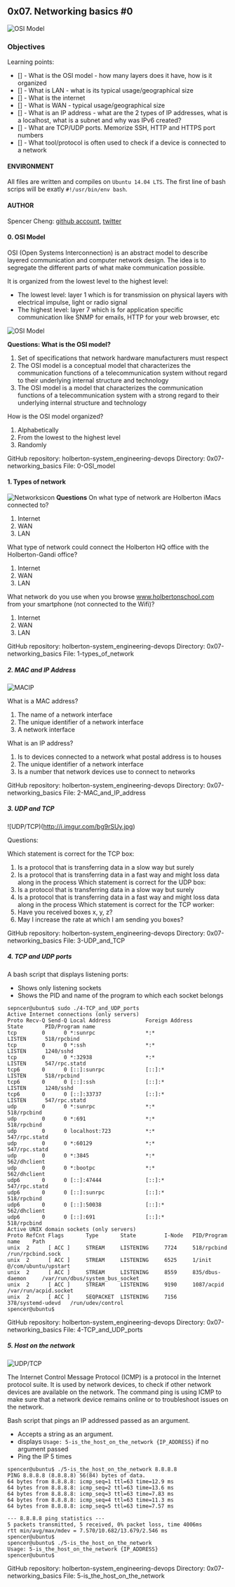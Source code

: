 ## 0x07. Networking basics #0

![OSI Model](http://i.imgur.com/YcSDAhS.png)

### Objectives
Learning points:
* [] - What is the OSI model - how many layers does it have, how is it organized
* [] - What is LAN - what is its typical usage/geographical size
* [] - What is the internet
* [] - What is WAN - typical usage/geographical size
* [] - What is an IP address - what are the 2 types of IP addresses, what is a localhost, what is a subnet and why was IPv6 created?
* [] - What are TCP/UDP ports. Memorize SSH, HTTP and HTTPS port numbers
* [] - What tool/protocol is often used to check if a device is connected to a network

#### ENVIRONMENT
All files are written and compiles on `Ubuntu 14.04 LTS`. The first line of bash scrips will be exatly `#!/usr/bin/env bash`.

#### AUTHOR
Spencer Cheng: [github account](https://github.com/spencerhcheng), [twitter](https://twitter.com/spencerhcheng)

#### 0. OSI Model
OSI (Open Systems Interconnection) is an abstract model to describe layered communication and computer network design. The idea is to segregate the different parts of what make communication possible.

It is organized from the lowest level to the highest level:

* The lowest level: layer 1 which is for transmission on physical layers with electrical impulse, light or radio signal
* The highest level: layer 7 which is for application specific communication like SNMP for emails, HTTP for your web browser, etc

![OSI Model](http://i.imgur.com/AJDRNea.jpg)

**Questions: What is the OSI model?**

1. Set of specifications that network hardware manufacturers must respect
2. The OSI model is a conceptual model that characterizes the communication functions of a telecommunication system without regard to their underlying internal structure and technology
3. The OSI model is a model that characterizes the communication functions of a telecommunication system with a strong regard to their underlying internal structure and technology

How is the OSI model organized?

1. Alphabetically
2. From the lowest to the highest level
3. Randomly

GitHub repository: holberton-system_engineering-devops
Directory: 0x07-networking_basics
File: 0-OSI_model

#### 1. Types of network

![Networksicon](https://media.giphy.com/media/uDxkJAVSU7GY8/giphy.gif)
**Questions**
On what type of network are Holberton iMacs connected to?

1. Internet
2. WAN
3. LAN

What type of network could connect the Holberton HQ office with the Holberton-Gandi office?

1. Internet
2. WAN
3. LAN

What network do you use when you browse www.holbertonschool.com from your smartphone (not connected to the Wifi)?

1. Internet
2. WAN
3. LAN

GitHub repository: holberton-system_engineering-devops
Directory: 0x07-networking_basics
File: 1-types_of_network

##### 2. MAC and IP Address

![MACIP](http://i.imgur.com/YWtKMUr.jpg)

What is a MAC address?

1. The name of a network interface
2. The unique identifier of a network interface
3. A network interface

What is an IP address?

1. Is to devices connected to a network what postal address is to houses
2. The unique identifier of a network interface
3. Is a number that network devices use to connect to networks

GitHub repository: holberton-system_engineering-devops
Directory: 0x07-networking_basics
File: 2-MAC_and_IP_address

##### 3. UDP and TCP

![UDP/TCP)(http://i.imgur.com/bg9rSUy.jpg)

Questions:

Which statement is correct for the TCP box:
1. Is a protocol that is transferring data in a slow way but surely
2. Is a protocol that is transferring data in a fast way and might loss data along in the process
Which statement is correct for the UDP box:
1. Is a protocol that is transferring data in a slow way but surely
2. Is a protocol that is transferring data in a fast way and might loss data along in the process
Which statement is correct for the TCP worker:
1. Have you received boxes x, y, z?
2. May I increase the rate at which I am sending you boxes?

GitHub repository: holberton-system_engineering-devops
Directory: 0x07-networking_basics
File: 3-UDP_and_TCP

##### 4. TCP and UDP ports
A bash script that displays listening ports:
* Shows only listening sockets
* Shows the PID and name of the program to which each socket belongs

```
sepncer@ubuntu$ sudo ./4-TCP_and_UDP_ports
Active Internet connections (only servers)
Proto Recv-Q Send-Q Local Address           Foreign Address         State       PID/Program name
tcp        0      0 *:sunrpc                *:*                     LISTEN      518/rpcbind
tcp        0      0 *:ssh                   *:*                     LISTEN      1240/sshd
tcp        0      0 *:32938                 *:*                     LISTEN      547/rpc.statd
tcp6       0      0 [::]:sunrpc             [::]:*                  LISTEN      518/rpcbind
tcp6       0      0 [::]:ssh                [::]:*                  LISTEN      1240/sshd
tcp6       0      0 [::]:33737              [::]:*                  LISTEN      547/rpc.statd
udp        0      0 *:sunrpc                *:*                                 518/rpcbind
udp        0      0 *:691                   *:*                                 518/rpcbind
udp        0      0 localhost:723           *:*                                 547/rpc.statd
udp        0      0 *:60129                 *:*                                 547/rpc.statd
udp        0      0 *:3845                  *:*                                 562/dhclient
udp        0      0 *:bootpc                *:*                                 562/dhclient
udp6       0      0 [::]:47444              [::]:*                              547/rpc.statd
udp6       0      0 [::]:sunrpc             [::]:*                              518/rpcbind
udp6       0      0 [::]:50038              [::]:*                              562/dhclient
udp6       0      0 [::]:691                [::]:*                              518/rpcbind
Active UNIX domain sockets (only servers)
Proto RefCnt Flags       Type       State         I-Node   PID/Program name    Path
unix  2      [ ACC ]     STREAM     LISTENING     7724     518/rpcbind         /run/rpcbind.sock
unix  2      [ ACC ]     STREAM     LISTENING     6525     1/init              @/com/ubuntu/upstart
unix  2      [ ACC ]     STREAM     LISTENING     8559     835/dbus-daemon     /var/run/dbus/system_bus_socket
unix  2      [ ACC ]     STREAM     LISTENING     9190     1087/acpid          /var/run/acpid.socket
unix  2      [ ACC ]     SEQPACKET  LISTENING     7156     378/systemd-udevd   /run/udev/control
spencer@ubuntu$
```

GitHub repository: holberton-system_engineering-devops
Directory: 0x07-networking_basics
File: 4-TCP_and_UDP_ports

##### 5. Host on the network

![UDP/TCP](https://media.giphy.com/media/uDxkJAVSU7GY8/giphy.gif)

The Internet Control Message Protocol (ICMP) is a protocol in the Internet protocol suite. It is used by network devices, to check if other network devices are available on the network. The command ping is using ICMP to make sure that a network device remains online or to troubleshoot issues on the network.

Bash script that pings an IP addressed passed as an argument.

* Accepts a string as an argument.
* displays `Usage: 5-is_the_host_on_the_network {IP_ADDRESS}` if no argument passed
* Ping the IP 5 times

```
spencer@ubuntu$ ./5-is_the_host_on_the_network 8.8.8.8
PING 8.8.8.8 (8.8.8.8) 56(84) bytes of data.
64 bytes from 8.8.8.8: icmp_seq=1 ttl=63 time=12.9 ms
64 bytes from 8.8.8.8: icmp_seq=2 ttl=63 time=13.6 ms
64 bytes from 8.8.8.8: icmp_seq=3 ttl=63 time=7.83 ms
64 bytes from 8.8.8.8: icmp_seq=4 ttl=63 time=11.3 ms
64 bytes from 8.8.8.8: icmp_seq=5 ttl=63 time=7.57 ms

--- 8.8.8.8 ping statistics ---
5 packets transmitted, 5 received, 0% packet loss, time 4006ms
rtt min/avg/max/mdev = 7.570/10.682/13.679/2.546 ms
spencer@ubuntu$
spencer@ubuntu$ ./5-is_the_host_on_the_network
Usage: 5-is_the_host_on_the_network {IP_ADDRESS}
spencer@ubuntu$ 
```

GitHub repository: holberton-system_engineering-devops
Directory: 0x07-networking_basics
File: 5-is_the_host_on_the_network
